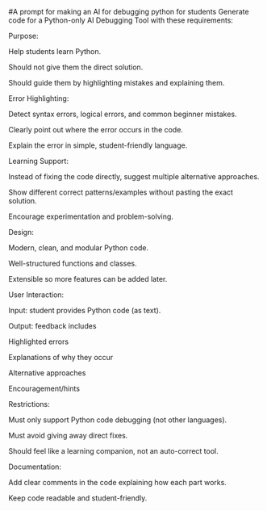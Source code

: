 #A prompt for making an  AI  for debugging python for students 
Generate code for a Python-only AI Debugging Tool with these requirements:

Purpose:

Help students learn Python.

Should not give them the direct solution.

Should guide them by highlighting mistakes and explaining them.

Error Highlighting:

Detect syntax errors, logical errors, and common beginner mistakes.

Clearly point out where the error occurs in the code.

Explain the error in simple, student-friendly language.

Learning Support:

Instead of fixing the code directly, suggest multiple alternative approaches.

Show different correct patterns/examples without pasting the exact solution.

Encourage experimentation and problem-solving.

Design:

Modern, clean, and modular Python code.

Well-structured functions and classes.

Extensible so more features can be added later.

User Interaction:

Input: student provides Python code (as text).

Output: feedback includes

Highlighted errors

Explanations of why they occur

Alternative approaches

Encouragement/hints

Restrictions:

Must only support Python code debugging (not other languages).

Must avoid giving away direct fixes.

Should feel like a learning companion, not an auto-correct tool.

Documentation:

Add clear comments in the code explaining how each part works.

Keep code readable and student-friendly.
